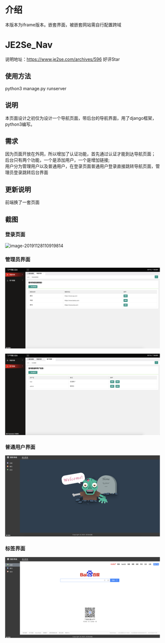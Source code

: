 # 介绍

本版本为iframe版本。嵌套界面，被嵌套网站需自行配置跨域

# JE2Se_Nav

说明地址：https://www.je2se.com/archives/596    好评Star

## 使用方法

python3 manage.py runserver


## 说明

本页面设计之初仅为设计一个导航页面，带后台的导航界面，用了django框架，python3编写。

## 需求

因为页面开放在外网，所以增加了认证功能，首先通过认证才能到达导航页面；<br>
后台只有两个功能，一个是添加用户，一个是增加链接;<br>
用户分为管理用户以及普通用户，在登录页面普通用户登录直接跳转导航页面，管理员登录跳转后台界面<br>


## 更新说明

前端换了一套页面


## 截图

### 登录页面

![image-20191128110919814](./doc/login.png)

### 管理员界面

![image-20191128110919814](./doc/admin1.png)

![image-20191128110919814](./doc/admin2.png)

### 普通用户界面

![image-20191128110919814](./doc/index.png)

### 标签界面

![image-20191128110919814](./doc/biaoqian.png)
